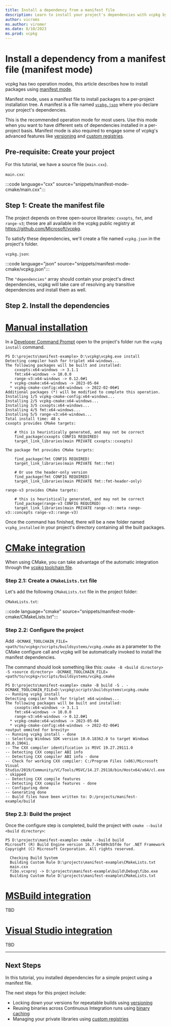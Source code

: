 ```yaml
---
title: Install a dependency from a manifest file
description: Learn to install your project's dependencies with vcpkg by using a manifest file.
author: vicroms
ms.author: viromer
ms.date: 8/10/2023
ms.prod: vcpkg
---
```

# Install a dependency from a manifest file (manifest mode)

vcpkg has two operation modes, this article describes how to install packages using [manifest
mode](../reference/manifest-mode.md).

Manifest mode, uses a manifest file to install packages to a per-project installation tree. A
manifest is a file named [`vcpkg.json`](../reference/vcpkg-json.md) where you declare your project's
dependencies.

This is the recommended operation mode for most users. Use this mode when you want to have different sets
of dependencies installed in a per-project basis. Manifest mode is also required to engage some of
vcpkg's advanced features like [versioning](../users/versioning.md) and
[custom registries](../users/registries.md).

## Pre-requisite: Create your project

For this tutorial, we have a source file (`main.cxx`).

`main.cxx`:

:::code language="cxx" source="snippets/manifest-mode-cmake/main.cxx":::

## Step 1: Create the manifest file

The project depends on three open-source libraries: `cxxopts`, `fmt`, and `range-v3`; these are all
available in the vcpkg public registry at <https://github.com/Microsoft/vcpkg>.

To satisfy these dependencies, we'll create a file named `vcpkg.json` in the project's folder.

`vcpkg.json`:

:::code language="json" source="snippets/manifest-mode-cmake/vcpkg.json":::

The `"dependencies"` array should contain your project's direct dependencies, vcpkg will take care
of resolving any transitive dependencies and install them as well.

## Step 2. Install the dependencies

# [Manual installation](#tab/manual-installation)

In a [Developer Command Prompt](/visualstudio/ide/reference/command-prompt-powershell) open to the
project's folder run the `vcpkg install` command.

```Console
PS D:\projects\manifest-example> D:\vcpkg\vcpkg.exe install
Detecting compiler hash for triplet x64-windows...
The following packages will be built and installed:
    cxxopts:x64-windows -> 3.1.1
    fmt:x64-windows -> 10.0.0
    range-v3:x64-windows -> 0.12.0#1
  * vcpkg-cmake:x64-windows -> 2023-05-04
  * vcpkg-cmake-config:x64-windows -> 2022-02-06#1
Additional packages (*) will be modified to complete this operation.
Installing 1/5 vcpkg-cmake-config:x64-windows...
Installing 2/5 vcpkg-cmake:x64-windows...
Installing 3/5 cxxopts:x64-windows...
Installing 4/5 fmt:x64-windows...
Installing 5/5 range-v3:x64-windows...
Total install time: 48 s
cxxopts provides CMake targets:

    # this is heuristically generated, and may not be correct
    find_package(cxxopts CONFIG REQUIRED)
    target_link_libraries(main PRIVATE cxxopts::cxxopts)

The package fmt provides CMake targets:

    find_package(fmt CONFIG REQUIRED)
    target_link_libraries(main PRIVATE fmt::fmt)

    # Or use the header-only version
    find_package(fmt CONFIG REQUIRED)
    target_link_libraries(main PRIVATE fmt::fmt-header-only)

range-v3 provides CMake targets:

    # this is heuristically generated, and may not be correct
    find_package(range-v3 CONFIG REQUIRED)
    target_link_libraries(main PRIVATE range-v3::meta range-v3::concepts range-v3::range-v3)
```

Once the command has finished, there will be a new folder named `vcpkg_installed` in your project's
directory containing all the built packages. 

# [CMake integration](#tab/cmake-integration)

When using CMake, you can take advantage of the automatic integration through the [vcpkg toolchain
file](../users/buildsystems/cmake-integration.md#cmake_toolchain_file).


### Step 2.1: Create a `CMakeLists.txt` file

Let's add the following `CMakeLists.txt` file in the project folder:

`CMakeLists.txt`:

:::code language="cmake" source="snippets/manifest-mode-cmake/CMakeLists.txt":::

### Step 2.2: Configure the project

Add `-DCMAKE_TOOLCHAIN_FILE=<path/to/vcpkg>/scripts/buildsystems/vcpkg.cmake` as a parameter to the
CMake configure call and vcpkg will be automatically invoked to install the manifest dependencies.

The command should look something like this: `cmake -B <build directory> -S <source directory> -DCMAKE_TOOLCHAIN_FILE=<path/to/vcpkg>/scripts/buildsystems/vcpkg.cmake`

```Console
PS D:\projects\manifest-example> cmake -B build -S . -DCMAKE_TOOLCHAIN_FILE=D:\vcpkg\scripts\buildsystems\vcpkg.cmake
-- Running vcpkg install
Detecting compiler hash for triplet x64-windows...
The following packages will be built and installed:
    cxxopts:x64-windows -> 3.1.1
    fmt:x64-windows -> 10.0.0
    range-v3:x64-windows -> 0.12.0#1
  * vcpkg-cmake:x64-windows -> 2023-05-04
  * vcpkg-cmake-config:x64-windows -> 2022-02-06#1
<output ommited for brevity>
-- Running vcpkg install - done
-- Selecting Windows SDK version 10.0.18362.0 to target Windows 10.0.19041.
-- The CXX compiler identification is MSVC 19.27.29111.0
-- Detecting CXX compiler ABI info
-- Detecting CXX compiler ABI info - done
-- Check for working CXX compiler: C:/Program Files (x86)/Microsoft Visual Studio/2019/Community/VC/Tools/MSVC/14.27.29110/bin/Hostx64/x64/cl.exe - skipped
-- Detecting CXX compile features
-- Detecting CXX compile features - done
-- Configuring done
-- Generating done
-- Build files have been written to: D:/projects/manifest-example/build
```

### Step 2.3: Build the project

Once the configure step is completed, build the project with `cmake --build <build directory>`:

```Console
PS D:\projects\manifest-example> cmake --build build
Microsoft (R) Build Engine version 16.7.0+b89cb5fde for .NET Framework
Copyright (C) Microsoft Corporation. All rights reserved.

  Checking Build System
  Building Custom Rule D:\projects\manifest-example\CMakeLists.txt
  main.cxx
  fibo.vcxproj -> D:\projects\manifest-example\build\Debug\fibo.exe
  Building Custom Rule D:\projects\manifest-example\CMakeLists.txt
```

# [MSBuild integration](#tab/msbuild-integration)

TBD

# [Visual Studio integration](#tab/vs-integration)

TBD

---

## Next Steps

In this tutorial, you installed dependencies for a simple project using a manifest file.

The next steps for this project include:

* Locking down your versions for repeatable builds using [versioning](../users/versioning.concepts.md)
* Reusing binaries across Continuous Integration runs using [binary caching](../users/binarycaching.md)
* Managing your private libraries using [custom registries](../maintainers/registries.md)
